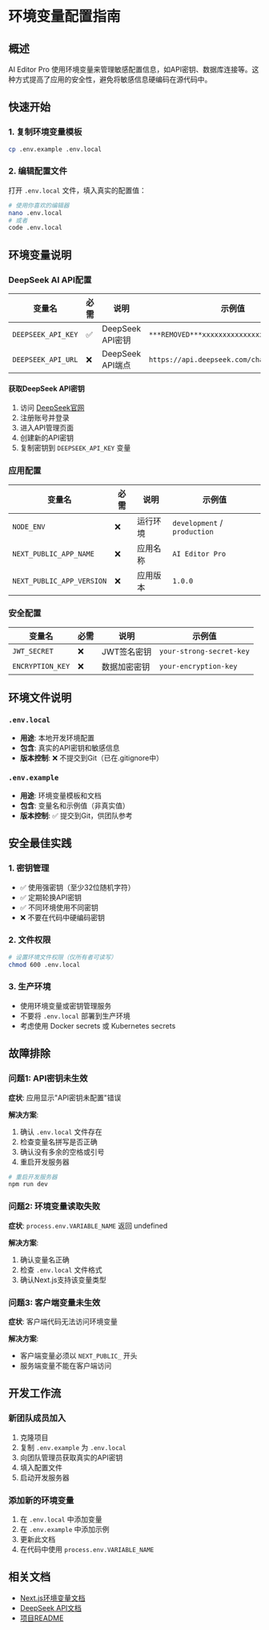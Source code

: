 # 环境变量配置指南

## 概述

AI Editor Pro 使用环境变量来管理敏感配置信息，如API密钥、数据库连接等。这种方式提高了应用的安全性，避免将敏感信息硬编码在源代码中。

## 快速开始

### 1. 复制环境变量模板

```bash
cp .env.example .env.local
```

### 2. 编辑配置文件

打开 `.env.local` 文件，填入真实的配置值：

```bash
# 使用你喜欢的编辑器
nano .env.local
# 或者
code .env.local
```

## 环境变量说明

### DeepSeek AI API配置

| 变量名 | 必需 | 说明 | 示例值 |
|--------|------|------|--------|
| `DEEPSEEK_API_KEY` | ✅ | DeepSeek API密钥 | `***REMOVED***xxxxxxxxxxxxxxxx` |
| `DEEPSEEK_API_URL` | ❌ | DeepSeek API端点 | `https://api.deepseek.com/chat/completions` |

#### 获取DeepSeek API密钥

1. 访问 [DeepSeek官网](https://platform.deepseek.com/)
2. 注册账号并登录
3. 进入API管理页面
4. 创建新的API密钥
5. 复制密钥到 `DEEPSEEK_API_KEY` 变量

### 应用配置

| 变量名 | 必需 | 说明 | 示例值 |
|--------|------|------|--------|
| `NODE_ENV` | ❌ | 运行环境 | `development` / `production` |
| `NEXT_PUBLIC_APP_NAME` | ❌ | 应用名称 | `AI Editor Pro` |
| `NEXT_PUBLIC_APP_VERSION` | ❌ | 应用版本 | `1.0.0` |

### 安全配置

| 变量名 | 必需 | 说明 | 示例值 |
|--------|------|------|--------|
| `JWT_SECRET` | ❌ | JWT签名密钥 | `your-strong-secret-key` |
| `ENCRYPTION_KEY` | ❌ | 数据加密密钥 | `your-encryption-key` |

## 环境文件说明

### `.env.local`
- **用途**: 本地开发环境配置
- **包含**: 真实的API密钥和敏感信息
- **版本控制**: ❌ 不提交到Git（已在.gitignore中）

### `.env.example`
- **用途**: 环境变量模板和文档
- **包含**: 变量名和示例值（非真实值）
- **版本控制**: ✅ 提交到Git，供团队参考

## 安全最佳实践

### 1. 密钥管理
- ✅ 使用强密钥（至少32位随机字符）
- ✅ 定期轮换API密钥
- ✅ 不同环境使用不同密钥
- ❌ 不要在代码中硬编码密钥

### 2. 文件权限
```bash
# 设置环境文件权限（仅所有者可读写）
chmod 600 .env.local
```

### 3. 生产环境
- 使用环境变量或密钥管理服务
- 不要将 `.env.local` 部署到生产环境
- 考虑使用 Docker secrets 或 Kubernetes secrets

## 故障排除

### 问题1: API密钥未生效
**症状**: 应用显示"API密钥未配置"错误

**解决方案**:
1. 确认 `.env.local` 文件存在
2. 检查变量名拼写是否正确
3. 确认没有多余的空格或引号
4. 重启开发服务器

```bash
# 重启开发服务器
npm run dev
```

### 问题2: 环境变量读取失败
**症状**: `process.env.VARIABLE_NAME` 返回 undefined

**解决方案**:
1. 确认变量名正确
2. 检查 `.env.local` 文件格式
3. 确认Next.js支持该变量类型

### 问题3: 客户端变量未生效
**症状**: 客户端代码无法访问环境变量

**解决方案**:
- 客户端变量必须以 `NEXT_PUBLIC_` 开头
- 服务端变量不能在客户端访问

## 开发工作流

### 新团队成员加入
1. 克隆项目
2. 复制 `.env.example` 为 `.env.local`
3. 向团队管理员获取真实的API密钥
4. 填入配置文件
5. 启动开发服务器

### 添加新的环境变量
1. 在 `.env.local` 中添加变量
2. 在 `.env.example` 中添加示例
3. 更新此文档
4. 在代码中使用 `process.env.VARIABLE_NAME`

## 相关文档

- [Next.js环境变量文档](https://nextjs.org/docs/basic-features/environment-variables)
- [DeepSeek API文档](https://platform.deepseek.com/api-docs)
- [项目README](../README.md) 